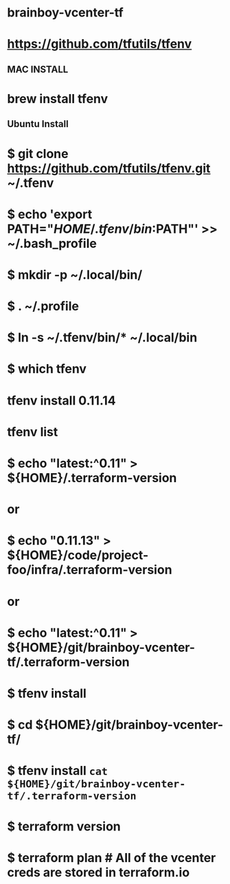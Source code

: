 # brainboy-vcenter-tf
# https://github.com/tfutils/tfenv

## MAC INSTALL
# brew install tfenv


## Ubuntu Install
# $ git clone https://github.com/tfutils/tfenv.git ~/.tfenv
# $ echo 'export PATH="$HOME/.tfenv/bin:$PATH"' >> ~/.bash_profile
# $ mkdir -p ~/.local/bin/
# $ . ~/.profile
# $ ln -s ~/.tfenv/bin/* ~/.local/bin
# $ which tfenv



# tfenv install 0.11.14
# tfenv list

# $ echo "latest:^0.11" > ${HOME}/.terraform-version
# or
# $ echo "0.11.13" > ${HOME}/code/project-foo/infra/.terraform-version
# or
# $ echo "latest:^0.11" > ${HOME}/git/brainboy-vcenter-tf/.terraform-version

# $ tfenv install

# $ cd ${HOME}/git/brainboy-vcenter-tf/
# $ tfenv install `cat ${HOME}/git/brainboy-vcenter-tf/.terraform-version`
# $ terraform version

# $ terraform plan # All of the vcenter creds are stored in terraform.io